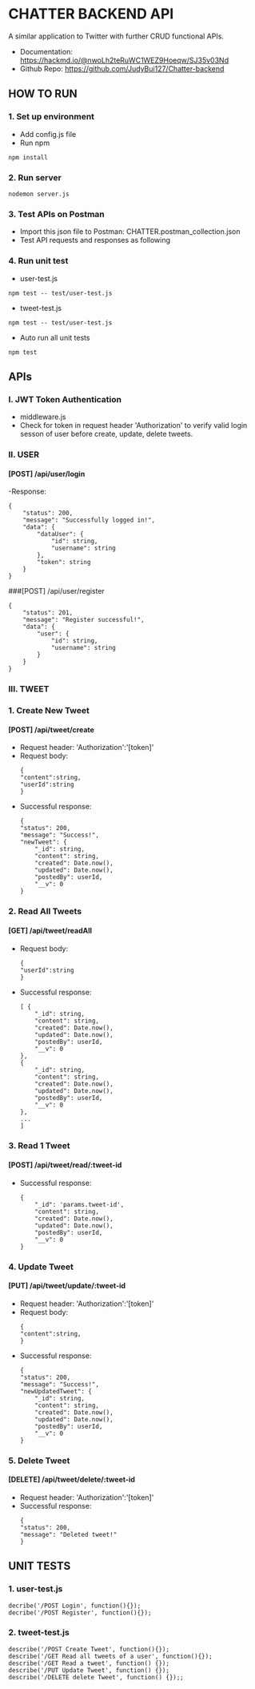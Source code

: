 # CHATTER BACKEND API
A similar application to Twitter with further CRUD functional APIs.
- Documentation: https://hackmd.io/@nwoLh2teRuWC1WEZ9Hoeqw/SJ35v03Nd
- Github Repo: https://github.com/JudyBui127/Chatter-backend
## HOW TO RUN
### 1. Set up environment
- Add config.js file
- Run npm
``` 
npm install
```
### 2. Run server
```
nodemon server.js
```
### 3. Test APIs on Postman
- Import this json file to Postman: CHATTER.postman_collection.json
- Test API requests and responses as following 
### 4. Run unit test
- user-test.js
``` 
npm test -- test/user-test.js
```
- tweet-test.js
```
npm test -- test/user-test.js
```
- Auto run all unit tests
```
npm test
```
## APIs
### I. JWT Token Authentication
- middleware.js
- Check for token in request header 'Authorization' to verify valid login sesson of user before create, update, delete tweets.

### II. USER
####    [POST] /api/user/login
-Response:
``` 
{
    "status": 200,
    "message": "Successfully logged in!",
    "data": {
        "dataUser": {
            "id": string,
            "username": string
        },
        "token": string
    }
} 
```
###[POST] /api/user/register
```
{
    "status": 201,
    "message": "Register successful!",
    "data": {
        "user": {
            "id": string,
            "username": string
        }
    }
}
```

### III. TWEET
### 1. Create New Tweet
#### [POST] /api/tweet/create
- Request header: 'Authorization':'[token]'
- Request body:
    ```
    {
    "content":string,
    "userId":string 
    }
    ```
- Successful response:
    ```
    {
    "status": 200, 
    "message": "Success!",
    "newTweet": {
        "_id": string,
        "content": string,
        "created": Date.now(),
        "updated": Date.now(),
        "postedBy": userId,
        "__v": 0
    }
    ```
### 2. Read All Tweets
#### [GET] /api/tweet/readAll
- Request body:
    ```
   {
    "userId":string
    }
    ```
- Successful response:
    ```
   [ {
        "_id": string,
        "content": string,
        "created": Date.now(),
        "updated": Date.now(),
        "postedBy": userId,
        "__v": 0
    },
    {
        "_id": string,
        "content": string,
        "created": Date.now(),
        "updated": Date.now(),
        "postedBy": userId,
        "__v": 0
    },
    ...
    ]
    ```
### 3. Read 1 Tweet
#### [POST] /api/tweet/read/:tweet-id
- Successful response:
    ```
    {
        "_id": 'params.tweet-id',
        "content": string,
        "created": Date.now(),
        "updated": Date.now(),
        "postedBy": userId,
        "__v": 0
    }
### 4. Update Tweet
#### [PUT] /api/tweet/update/:tweet-id
- Request header: 'Authorization':'[token]'
- Request body:
    ```
    {
    "content":string,
    }
    ```
- Successful response:
    ```
    {
    "status": 200, 
    "message": "Success!",
    "newUpdatedTweet": {
        "_id": string,
        "content": string,
        "created": Date.now(),
        "updated": Date.now(),
        "postedBy": userId,
        "__v": 0
    }
    ```
### 5. Delete Tweet
#### [DELETE] /api/tweet/delete/:tweet-id
- Request header: 'Authorization':'[token]'
- Successful response:
    ```
    {
    "status": 200,
    "message": "Deleted tweet!"
    }
    ```

## UNIT TESTS
### 1. user-test.js
```
decribe('/POST Login', function(){});
decribe('/POST Register', function(){});
```

### 2. tweet-test.js

```
describe('/POST Create Tweet', function(){});
describe('/GET Read all tweets of a user', function(){});
describe('/GET Read a tweet', function() {});
describe('/PUT Update Tweet', function() {});
describe('/DELETE delete Tweet', function() {});;

